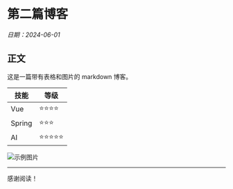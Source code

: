 # 第二篇博客

*日期：2024-06-01*

## 正文

这是一篇带有表格和图片的 markdown 博客。

| 技能   | 等级 |
| ------ | ---- |
| Vue    | ⭐⭐⭐⭐ |
| Spring | ⭐⭐⭐  |
| AI     | ⭐⭐⭐⭐⭐|

![示例图片](https://picsum.photos/300/100)

---

感谢阅读！ 